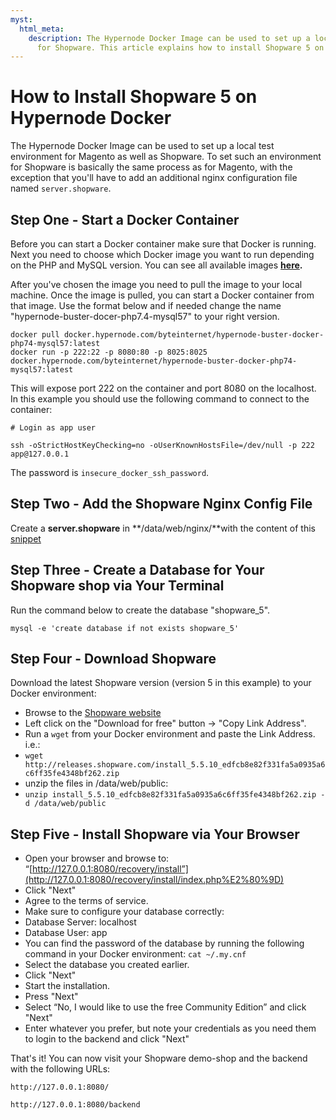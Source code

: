 ```yaml
---
myst:
  html_meta:
    description: The Hypernode Docker Image can be used to set up a local test environment
      for Shopware. This article explains how to install Shopware 5 on a Docker environment.
---
```


<!-- source: https://support.hypernode.com/en/ecommerce/shopware/how-to-install-shopware-5-on-hypernode-docker/ -->

# How to Install Shopware 5 on Hypernode Docker

The Hypernode Docker Image can be used to set up a local test environment for Magento as well as Shopware. To set such an environment for Shopware is basically the same process as for Magento, with the exception that you'll have to add an additional nginx configuration file named `server.shopware`.

## Step One - Start a Docker Container

Before you can start a Docker container make sure that Docker is running. Next you need to choose which Docker image you want to run depending on the PHP and MySQL version. You can see all available images **[here](https://github.com/byteinternet/hypernode-docker).**

After you've chosen the image you need to pull the image to your local machine. Once the image is pulled, you can start a Docker container from that image. Use the format below and if needed change the name "hypernode-buster-docer-php7.4-mysql57" to your right version.

```nginx
docker pull docker.hypernode.com/byteinternet/hypernode-buster-docker-php74-mysql57:latest
docker run -p 222:22 -p 8080:80 -p 8025:8025 docker.hypernode.com/byteinternet/hypernode-buster-docker-php74-mysql57:latest

```

This will expose port 222 on the container and port 8080 on the localhost. In this example you should use the following command to connect to the container:

```nginx
# Login as app user

ssh -oStrictHostKeyChecking=no -oUserKnownHostsFile=/dev/null -p 222 app@127.0.0.1

```

The password is `insecure_docker_ssh_password`.

## Step Two - Add the Shopware Nginx Config File

Create a **server.shopware** in \*\*/data/web/nginx/\*\*with the content of this [snippet](https://gist.github.com/hn-support/232aa50cd89476aacb54efb6aa56efd8)

## Step Three - Create a Database for Your Shopware shop via Your Terminal

Run the command below to create the database "shopware_5".

```nginx
mysql -e 'create database if not exists shopware_5'

```

## Step Four - Download Shopware

Download the latest Shopware version (version 5 in this example) to your Docker environment:

- Browse to the [Shopware website](https://www.shopware.com/en/download/#shopware-5)
- Left click on the "Download for free" button -> "Copy Link Address".
- Run a `wget` from your Docker environment and paste the Link Address. i.e.:
- `wget http://releases.shopware.com/install_5.5.10_edfcb8e82f331fa5a0935a6c6ff35fe4348bf262.zip`
- unzip the files in /data/web/public:
- `unzip install_5.5.10_edfcb8e82f331fa5a0935a6c6ff35fe4348bf262.zip -d /data/web/public`

## Step Five - Install Shopware via Your Browser

- Open your browser and browse to: “[http://127.0.0.1:8080/recovery/install”](http://127.0.0.1:8080/recovery/install/index.php%E2%80%9D)
- Click "Next"
- Agree to the terms of service.
- Make sure to configure your database correctly:
- Database Server: localhost
- Database User: app
- You can find the password of the database by running the following command in your Docker environment: `cat ~/.my.cnf`
- Select the database you created earlier.
- Click "Next"
- Start the installation.
- Press "Next"
- Select “No, I would like to use the free Community Edition” and click "Next"
- Enter whatever you prefer, but note your credentials as you need them to login to the backend and click "Next"

That's it! You can now visit your Shopware demo-shop and the backend with the following URLs:

`http://127.0.0.1:8080/`

`http://127.0.0.1:8080/backend`
